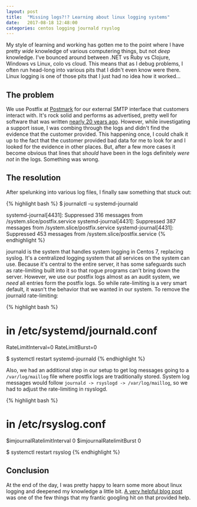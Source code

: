 ```yaml
---
layout: post
title:  "Missing logs?!? Learning about linux logging systems"
date:   2017-08-18 12:48:00
categories: centos logging journald rsyslog
---
```


My style of learning and working has gotten me to the point where I have pretty _wide_ knowledge of various computering things, but not _deep_ knowledge. I've bounced around between .NET vs Ruby vs Clojure, Windows vs Linux, colo vs cloud. This means that as I debug problems, I often run head-long into various pits that I didn't even know were there. Linux logging is one of those pits that I just had no idea how it worked...

## The problem

We use Postfix at [Postmark](https://postmarkapp.com) for our external SMTP interface that customers interact with. It's rock solid and performs as advertised, pretty well for software that was written [nearly 20 years ago](https://en.wikipedia.org/wiki/Postfix_(software)). However, while investigating a support issue, I was combing through the logs and didn't find the evidence that the customer provided. This happening once, I could chalk it up to the fact that the customer provided bad data for me to look for and I looked for the evidence in other places. But, after a few more cases it become obvious that lines that _should_ have been in the logs definitely _were not_ in the logs. Something was wrong.

## The resolution

After spelunking into various log files, I finally saw something that stuck out:

{% highlight bash %}
$ journalctl -u systemd-journald

systemd-journal[4431]: Suppressed 316 messages from /system.slice/postfix.service
systemd-journal[4431]: Suppressed 387 messages from /system.slice/postfix.service
systemd-journal[4431]: Suppressed 453 messages from /system.slice/postfix.service
{% endhighlight %}

journald is the system that handles system logging in Centos 7, replacing syslog. It's a centralized logging system that all services on the system can use. Because it's central to the entire server, it has some safeguards such as rate-limiting built into it so that rogue programs can't bring down the server. However, we use our postfix logs almost as an audit system, we *need* all entries form the postfix logs. So while rate-limiting is a very smart default, it wasn't the behavior that we wanted in our system. To remove the journald rate-limiting:

{% highlight bash %}
# in /etc/systemd/journald.conf

RateLimitInterval=0
RateLimitBurst=0

$ systemctl restart systemd-journald
{% endhighlight %}

Also, we had an additional step in our setup to get log messages going to a `/var/log/maillog` file where postfix logs are traditionally stored. System log messages would follow `journald -> rsyslogd -> /var/log/maillog`, so we had to adjust the rate-limiting in rsyslogd.

{% highlight bash %}
# in /etc/rsyslog.conf

$imjournalRatelimitInterval 0
$imjournalRatelimitBurst 0

$ systemctl restart rsyslog
{% endhighlight %}

## Conclusion

At the end of the day, I was pretty happy to learn some more about linux logging and deepened my knowledge a little bit. [A very helpful blog post](https://www.rootusers.com/how-to-change-log-rate-limiting-in-linux/) was one of the few things that my frantic googling hit on that provided help.  
